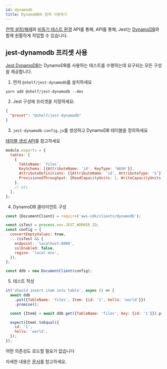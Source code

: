 ```yaml
---
id: dynamodb
title: DynamoDB와 함께 사용하기
---
```


[전역 설정/해제](Configuration.md#globalsetup-string)와 [비동기 테스트 환경](Configuration.md#testenvironment-string) API를 통해, API를 통해, Jest는 [DynamoDB](https://aws.amazon.com/dynamodb/)와 함께 원활하게 작업할 수 있습니다.

## jest-dynamodb 프리셋 사용

[Jest DynamoDB](https://github.com/shelfio/jest-dynamodb)는 DynamoDB를 사용하는 테스트를 수행하는데 요구되는 모든 구성을 제공합니다.

1.  먼저 `@shelf/jest-dynamodb`를 설치하세요

```
yarn add @shelf/jest-dynamodb --dev
```

2.  Jest 구성에 프리셋을 지정하세요:

```json
{
  "preset": "@shelf/jest-dynamodb"
}
```

3.  `jest-dynamodb-config.js`를 생성하고 DynamoDB 테이블을 정의하세요

[테이블 생성 API](https://docs.aws.amazon.com/AWSJavaScriptSDK/latest/AWS/DynamoDB.html#createTable-property)를 참고하세요

```js
module.exports = {
  tables: [
    {
      TableName: `files`,
      KeySchema: [{AttributeName: 'id', KeyType: 'HASH'}],
      AttributeDefinitions: [{AttributeName: 'id', AttributeType: 'S'}],
      ProvisionedThroughput: {ReadCapacityUnits: 1, WriteCapacityUnits: 1},
    },
    // etc
  ],
};
```

4.  DynamoDB 클라이언트 구성

```js
const {DocumentClient} = require('aws-sdk/clients/dynamodb');

const isTest = process.env.JEST_WORKER_ID;
const config = {
  convertEmptyValues: true,
  ...(isTest && {
    endpoint: 'localhost:8000',
    sslEnabled: false,
    region: 'local-env',
  }),
};

const ddb = new DocumentClient(config);
```

5.  테스트 작성

```js
it('should insert item into table', async () => {
  await ddb
    .put({TableName: 'files', Item: {id: '1', hello: 'world'}})
    .promise();

  const {Item} = await ddb.get({TableName: 'files', Key: {id: '1'}}).promise();

  expect(Item).toEqual({
    id: '1',
    hello: 'world',
  });
});
```

어떤 의존성도 로드할 필요가 없습니다

자세한 내용은 [문서](https://github.com/shelfio/jest-dynamodb)를 참고하세요.
